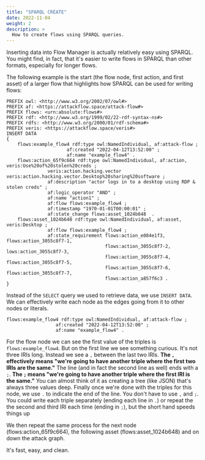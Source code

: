 ```yaml
---
title: "SPARQL CREATE"
date: 2022-11-04
weight: 2
description: >
  How to create flows using SPARQL queries.
---
```


Inserting data into Flow Manager is actually relatively easy using SPARQL.  You might find, in fact, that it's easier to write flows in SPARQL than other formats, especially for longer flows.  

The following example is the start (the flow node, first action, and first asset) of a larger flow that highlights how SPARQL can be used for writing flows:

```
PREFIX owl: <http://www.w3.org/2002/07/owl#> 
PREFIX af: <https://attackflow.space/attack-flow#>
PREFIX flows: <urn:absolute:flows#>
PREFIX rdf: <http://www.w3.org/1999/02/22-rdf-syntax-ns#>
PREFIX rdfs: <http://www.w3.org/2000/01/rdf-schema#>
PREFIX veris: <https://attackflow.space/veris#>
INSERT DATA 
{
    flows:example_flow4 rdf:type owl:NamedIndividual, af:attack-flow ;
                      af:created "2022-04-12T13:52:00" ;
                      af:name "example_flow4" .
    flows:action_65f9c664 rdf:type owl:NamedIndividual, af:action,  veris:Use%20of%20stolen%20creds ;
               veris:action.hacking.vector veris:action.hacking.vector.Desktop%20sharing%20software ;
               af:description "actor logs in to a desktop using RDP & stolen creds" ;
               af:logic_operator "AND" ;
               af:name "action1" ;
               af:flow flows:example_flow4 ;
               af:timestamp "1970-01-01T00:00:01" ;
               af:state_change flows:asset_1024b648  .
    flows:asset_1024b648 rdf:type owl:NamedIndividual, af:asset, veris:Desktop ;
               af:flow flows:example_flow4 ;
               af:state_requirement flows:action_e084e1f3, flows:action_3055c8f7-1,  
               						flows:action_3055c8f7-2, lows:action_3055c8f7-3, 
               						flows:action_3055c8f7-4, flows:action_3055c8f7-5, 
               						flows:action_3055c8f7-6, flows:action_3055c8f7-7, 
               						flows:action_a857f6c3 .
}
```

Instead of the `SELECT` query we used to retrieve data, we use `INSERT DATA`.  We can effectively write each node as the edges going from it to other nodes or literals.

```
flows:example_flow4 rdf:type owl:NamedIndividual, af:attack-flow ;
                  af:created "2022-04-12T13:52:00" ;
                  af:name "example_flow4" .
```

For the flow node we can see the first value of the triples is `flows:example_flow4`.  But on the first line we see something curious.  It's not three IRIs long.  Instead we see a `,` between the last two IRIs.  **The `,` effectively means "we're going to have another triple where the first two IRIs are the same."**  The line (and in fact the second line as well) ends with a `;`.  **The  `;` means "we're going to have another  triple where the first IRI is the same."** You can almost think of it as creating a tree (like JSON) that's always three values deep.  Finally once we're done with the triples for this node, we use `.` to indicate the end of the line.  You don't  have to use `,` and `;`.  You could write each triple separately (ending each line in `.`) or repeat the the second and third IRI each time (ending in `;`), but the short hand speeds things up

We then repeat the same process for the next node (flows:action_65f9c664), the following asset (flows:asset_1024b648) and on down the attack graph.

It's fast, easy, and clean.